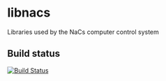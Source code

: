# libnacs

Libraries used by the NaCs computer control system

## Build status

[![Build Status](https://github.com/nacs-lab/libnacs/actions/workflows/linux.yml/badge.svg)](https://github.com/nacs-lab/libnacs/actions)
